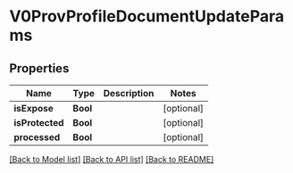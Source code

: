 # V0ProvProfileDocumentUpdateParams

## Properties
Name | Type | Description | Notes
------------ | ------------- | ------------- | -------------
**isExpose** | **Bool** |  | [optional] 
**isProtected** | **Bool** |  | [optional] 
**processed** | **Bool** |  | [optional] 

[[Back to Model list]](../README.md#documentation-for-models) [[Back to API list]](../README.md#documentation-for-api-endpoints) [[Back to README]](../README.md)



